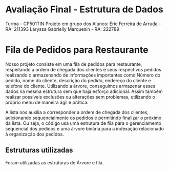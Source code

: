 # Avaliação Final - Estrutura de Dados
Turma - CP501TIN
Projeto em grupo dos Alunos: 
Éric Ferreira de Arruda - RA: 211393
Laryssa Gabrielly Marquesin - RA: 222789

# Fila de Pedidos para Restaurante

Nosso projeto consiste em uma fila de pedidos para restaurante, respeitando a ordem de chegada dos clientes e seus respectivos pedidos realizando o armazenando de informações importantes como Número do pedido, nome do cliente, descrição do pedido, endereço do cliente e telefone do cliente. Utilizando a árvore, conseguimos armazenar esses dados na mesma estrutura sem que haja esforço adicional. Assim também realizar possíveis exclusões ou alterações sem problemas, utilizando o próprio menu de maneira ágil e prática.

A lista nos auxilia a corresponder a ordem de chegada dos clientes, adicionando sequencialmente os pedidos e permitindo finalizar o próximo da lista. Ou seja, o código usa uma estrutura de fila para o gerenciamento sequencial dos pedidos e uma árvore binária para a indexação relacionado à organização dos pedidos.

## Estruturas utilizadas

Foram utilizadas as estruturas de Árvore e fila.

